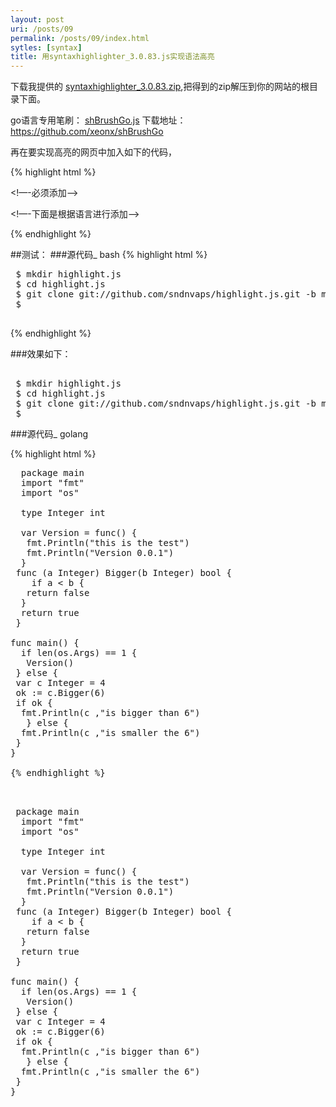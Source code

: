 ```yaml
---
layout: post
uri: /posts/09
permalink: /posts/09/index.html
sytles: [syntax]
title: 用syntaxhighlighter_3.0.83.js实现语法高亮
---
```



下载我提供的
[syntaxhighlighter_3.0.83.zip](/images/post/download/syntaxhighlighter_3.0.83.zip "syntaxhighlighter_3.0.83.zip"),把得到的zip解压到你的网站的根目录下面。

go语言专用笔刷：
[shBrushGo.js](/images/post/download/shBrushGo.zip "点击我下载") 下载地址：<a href="https://github.com/xeonx/shBrushGo">https://github.com/xeonx/shBrushGo</a>

再在要实现高亮的网页中加入如下的代码，

{% highlight html %}

<!—-必须添加--> 
<script type="text/javascript" src="scripts/shCore.js"></script> 
<!—-下面是根据语言进行添加--> 
<script type="text/javascript" src="scripts/shBrushJScript.js"></script>
 <script type="text/javascript" src="scripts/shBrushCSharp.js"></script> 
 <script type="text/javascript" src="scripts/shBrushBash.js"></script>
 <!--添加了JScript,Bash,CSharp三个语言的支持-->
  <link type="text/css" rel="stylesheet" href="styles/shCoreDefault.css"/>
 <script type="text/javascript">SyntaxHighlighter.all();</script>  

{% endhighlight %}

##测试：
###源代码_ bash
 {% highlight html %}
<pre class="brush: bash;">
 $ mkdir highlight.js
 $ cd highlight.js
 $ git clone git://github.com/sndnvaps/highlight.js.git -b master ./
 $ 

</pre>
{% endhighlight %}

###效果如下：

<pre class="brush: bash">

 $ mkdir highlight.js
 $ cd highlight.js
 $ git clone git://github.com/sndnvaps/highlight.js.git -b master ./
 $ 
</pre>

###源代码_ golang

{% highlight html %}
 <pre class="brush: go">
  package main 
  import "fmt"
  import "os"
  
  type Integer int

  var Version = func() {
   fmt.Println("this is the test")
   fmt.Println("Version 0.0.1")
  }
 func (a Integer) Bigger(b Integer) bool {
    if a < b {
   return false
  }
  return true 
 }

func main() {
  if len(os.Args) == 1 {
   Version()
 } else {
 var c Integer = 4
 ok := c.Bigger(6)
 if ok {
  fmt.Println(c ,"is bigger than 6")
   } else {
  fmt.Println(c ,"is smaller the 6")
 }
}

{% endhighlight %}


<pre class="brush: go">
 package main 
  import "fmt"
  import "os"
  
  type Integer int

  var Version = func() {
   fmt.Println("this is the test")
   fmt.Println("Version 0.0.1")
  }
 func (a Integer) Bigger(b Integer) bool {
    if a < b {
   return false
  }
  return true 
 }

func main() {
  if len(os.Args) == 1 {
   Version()
 } else {
 var c Integer = 4
 ok := c.Bigger(6)
 if ok {
  fmt.Println(c ,"is bigger than 6")
   } else {
  fmt.Println(c ,"is smaller the 6")
 }
}

</pre>




